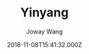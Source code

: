 ---
title: Yinyang
github: https://github.com/joway/hugo-theme-yinyang
demo: https://blog.joway.io/
author: Joway Wang
ssg:
  - Hugo
cms:
  - Markdown
date: 2018-11-08T15:41:32.000Z
description: ' a black-white theme for Hugo.'
draft: true
publish_date: '2018-11-08T15:41:32Z'
update_date: '2022-04-28T05:51:19Z'
github_star: 397
github_fork: 134
---